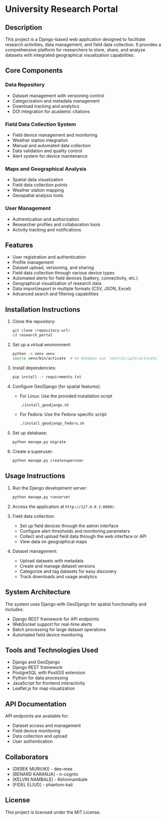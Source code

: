 # University Research Portal

## Description
This project is a Django-based web application designed to facilitate research activities, data management, and field data collection. It provides a comprehensive platform for researchers to store, share, and analyze datasets with integrated geographical visualization capabilities.

## Core Components

### Data Repository
- Dataset management with versioning control
- Categorization and metadata management
- Download tracking and analytics
- DOI integration for academic citations

### Field Data Collection System
- Field device management and monitoring
- Weather station integration
- Manual and automated data collection
- Data validation and quality control
- Alert system for device maintenance

### Maps and Geographical Analysis
- Spatial data visualization
- Field data collection points
- Weather station mapping
- Geospatial analysis tools

### User Management
- Authentication and authorization
- Researcher profiles and collaboration tools
- Activity tracking and notifications

## Features
- User registration and authentication
- Profile management
- Dataset upload, versioning, and sharing
- Field data collection through various device types
- Automated alerts for field devices (battery, connectivity, etc.)
- Geographical visualization of research data
- Data import/export in multiple formats (CSV, JSON, Excel)
- Advanced search and filtering capabilities

## Installation Instructions
1. Clone the repository:
   ```bash
   git clone <repository-url>
   cd research_portal
   ```

2. Set up a virtual environment:
   ```bash
   python -m venv venv
   source venv/bin/activate  # On Windows use `venv\Scripts\activate`
   ```

3. Install dependencies:
   ```bash
   pip install -r requirements.txt
   ```

4. Configure GeoDjango (for spatial features):
   - For Linux: Use the provided installation script
     ```bash
     ./install_geodjango.sh
     ```
   - For Fedora: Use the Fedora-specific script
     ```bash
     ./install_geodjango_fedora.sh
     ```

5. Set up database:
   ```bash
   python manage.py migrate
   ```

6. Create a superuser:
   ```bash
   python manage.py createsuperuser
   ```

## Usage Instructions
1. Run the Django development server:
   ```bash
   python manage.py runserver
   ```

2. Access the application at `http://127.0.0.1:8000/`.

3. Field data collection:
   - Set up field devices through the admin interface
   - Configure alert thresholds and monitoring parameters
   - Collect and upload field data through the web interface or API
   - View data on geographical maps

4. Dataset management:
   - Upload datasets with metadata
   - Create and manage dataset versions
   - Categorize and tag datasets for easy discovery
   - Track downloads and usage analytics

## System Architecture
The system uses Django with GeoDjango for spatial functionality and includes:
- Django REST framework for API endpoints
- WebSocket support for real-time alerts
- Batch processing for large dataset operations
- Automated field device monitoring

## Tools and Technologies Used
- Django and GeoDjango
- Django REST framework
- PostgreSQL with PostGIS extension
- Python for data processing
- JavaScript for frontend interactivity
- Leaflet.js for map visualization

## API Documentation
API endpoints are available for:
- Dataset access and management
- Field device monitoring
- Data collection and upload
- User authentication

## Collaborators
- [DEREK MURIUKI] - dee-mee
- [BENARD KARANJA] - n-cognto
- [KELVIN NAMBALE] - Kelvinnambale
- [FIDEL ELIUD] - phantom-kali

## License
This project is licensed under the MIT License.
